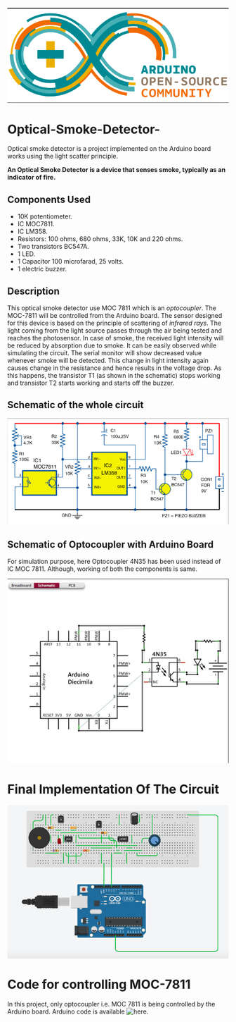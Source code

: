 ![Arduino-Open Source](Schematics/Banner.png)

# Optical-Smoke-Detector-
Optical smoke detector is a project implemented on the Arduino board works using the light scatter principle.

**An Optical Smoke Detector is a device that senses smoke, typically as an indicator of fire.**

## Components Used
* 10K potentiometer.
* IC MOC7811.
* IC LM358.
* Resistors: 100 ohms, 680 ohms, 33K, 10K and 220 ohms.
* Two transistors BC547A.
* 1 LED.
* 1 Capacitor 100 microfarad, 25 volts.
* 1 electric buzzer.

## Description

This optical smoke detector use MOC 7811 which is an *optocoupler*. The MOC-7811 will be controlled from the Arduino board. The sensor designed for this device is based on the principle of scattering of *infrared rays*. The light coming from the light source passes through the air being tested and reaches the photosensor. In case of smoke, the received light intensity will be reduced by absorption due to smoke. It can be easily observed while simulating the circuit. The serial monitor will show decreased value whenever smoke will be detected. This change in light intensity again causes change in the resistance and hence results in the voltage drop. As this happens, the transistor T1 (as shown in the schematic) stops working and transistor T2 starts working and starts off the buzzer.


## Schematic of the whole circuit
![Analog Circuit](Schematics/Sch1.png)

## Schematic of Optocoupler with Arduino Board
For simulation purpose, here Optocoupler 4N35 has been used instead of IC MOC 7811. Although, working of both the components is same.

![Optocoupler connection with Arduino Board](Schematics/Sch2.png)

# Final Implementation Of The Circuit

![Final Circuit on Arduino Board](Schematics/Sch3.png)

# Code for controlling MOC-7811
In this project, only optocoupler i.e. MOC 7811 is being controlled by the Arduino board. Arduino code is available ![here](code/smoke.ino).
